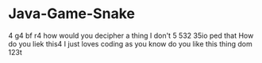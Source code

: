 # Java-Game-Snake
4
g4
bf
r4
how would you decipher a thing
I don't
5
532
35io
ped
that
How do you liek this4
I just loves coding as you know
do you like this thing dom
123t
